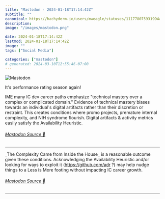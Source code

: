 ```yaml
---
title: "Mastodon - 2024-01-18T17:14:42Z"
subtitle: ""
canonical: https://hachyderm.io/users/mweagle/statuses/111778075931994441
description:
image: "/images/mastodon.png"

date: 2024-01-18T17:14:42Z
lastmod: 2024-01-18T17:14:42Z
image: ""
tags: ["Social Media"]

categories: ["mastodon"]
# generated: 2024-03-10T12:55:46-07:00
---
```

![Mastodon](/images/mastodon.png)

<p>It&#39;s performance rating season again!</p><p>IME many IC dev career paths emphasize &quot;technical mastery over a complex or complicated domain.&quot; Evidence of technical mastery biases towards an individual&#39;s digital artifacts rather than their discretion or restraint. This creates conditions where promo projects, premature internal complexity, and NIH syndrome flourish. Digital artifacts &amp; activity metrics easily satisfy the Availability Heuristic.</p>


###### [Mastodon Source 🐘](https://hachyderm.io/@mweagle/111778075931994441)

___

<p>_The Complexity Came from Inside the House_ is a reasonable outcome given these conditions. Acknowledging the Availability Heuristic and/or looking for ways to exploit it (<a href="https://github.com/adr" target="_blank" rel="nofollow noopener noreferrer" translate="no"><span class="invisible">https://</span><span class="">github.com/adr</span><span class="invisible"></span></a> ?) may help nudge things to a Less is More footing without impacting IC career growth.</p>


###### [Mastodon Source 🐘](https://hachyderm.io/@mweagle/111778078004737308)

___
